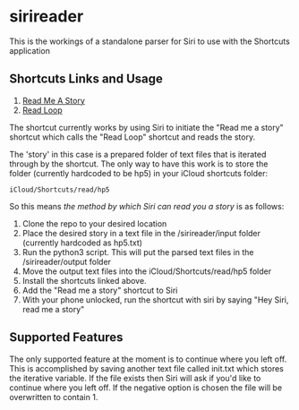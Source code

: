 # sirireader
This is the workings of a standalone parser for Siri to use with the Shortcuts application

## Shortcuts Links and Usage

1. [Read Me A Story](https://www.icloud.com/shortcuts/e25a6c14d3b74bd5859cd66ae9f5625a)
2. [Read Loop](https://www.icloud.com/shortcuts/dd65a63ac72b4a4794a2d4ea59f20c35)

The shortcut currently works by using Siri to initiate the "Read me a story" shortcut which calls the "Read Loop" shortcut and reads the story.

The 'story' in this case is a prepared folder of text files that is iterated through by the shortcut. The only way to have this work is to store the folder (currently hardcoded to be hp5) in your iCloud shortcuts folder:

`iCloud/Shortcuts/read/hp5`

So this means *the method by which Siri can read you a story* is as follows:

1. Clone the repo to your desired location
2. Place the desired story in a text file in the /sirireader/input folder (currently hardcoded as hp5.txt)
3. Run the python3 script. This will put the parsed text files in the /sirireader/output folder
4. Move the output text files into the iCloud/Shortcuts/read/hp5 folder
5. Install the shortcuts linked above.
6. Add the "Read me a story" shortcut to Siri
7. With your phone unlocked, run the shortcut with siri by saying "Hey Siri, read me a story"

## Supported Features

The only supported feature at the moment is to continue where you left off. This is accomplished by saving another text file called init.txt which stores the iterative variable. If the file exists then Siri will ask if you'd like to continue where you left off. If the negative option is chosen the file will be overwritten to contain 1.
